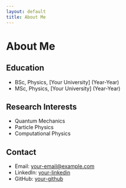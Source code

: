 ```yaml
---
layout: default
title: About Me
---
```


# About Me

## Education
- BSc, Physics, [Your University] (Year-Year)
- MSc, Physics, [Your University] (Year-Year)

## Research Interests
- Quantum Mechanics
- Particle Physics
- Computational Physics

## Contact
- Email: your-email@example.com
- LinkedIn: [your-linkedin](your-linkedin-url)
- GitHub: [your-github](your-github-url)

